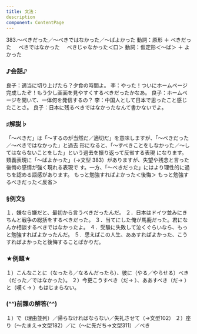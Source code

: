 ```yaml
---
title: 文法：
description
component: ContentPage
---
```



383.～べきだった／～べきではなかった／～ばよかった
動詞：原形 ＋ べきだった
    べきではなかった
    べきじゃなかった＜口＞
動詞：仮定形＜～ば＞ ＋ よかった
### ♪会話♪
良子：適当に切り上げたら？夕食の時間よ。
李：やった！ついにホームページ完成したぞ！もう少し画面を見やすくするべきだったかなあ。 良子：ホームページを開いて、一体何を発信するの？
李：中国人として日本で思ったこと感じたことさ。
良子：日本に残るべきではなかったなんて書かないでよ。
### ♯解説♭
「～べきだ」は「～するのが当然だ／適切だ」を意味しますが、「～べきだった／～べきではなかった」と過去 形になると、「～すべきことをしなかった／～してはならないことをした」という過去を振り返って反省する表現 になります。
類義表現に「～ばよかった」（→文型 383）がありますが、失望や残念と言った後悔の感情が強く現れる表現で す。一方、「～べきだった」にはより理性的に過ちを認める語感があります。
もっと勉強すればよかった＜後悔＞ もっと勉強するべきだった＜反省＞
### §例文§
１．嫌なら嫌だと、最初から言うべきだったんだ。
２．日本はドイツ並みにきちんと戦争の総括をするべきだった。
３．当てにした俺が馬鹿だった。君になんか相談するべきではなかったよ。
４．受験に失敗して泣くぐらいなら、もっと勉強すればよかったんだ。
５．思えばこの人生、ああすればよかった、こうすればよかったと後悔することばかりだ。
### ★例題★
１）こんなことに（なったら／なるんだったら）、彼に（やる／やらせる）べき（だった／ではなかった）。
２）今更こうすべき（だ→ ）、ああすべき（だ→ ）と（嘆く→ ）もはじまらない。
### (^^)前課の解答(^^)
１）で（理由並列）／帰らなければならない／失礼させて（→文型102）
２）座り（～たまえ→文型182）／に（～に先だち→文型311）／べき

